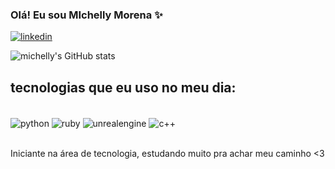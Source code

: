 
### Olá! Eu sou MIchelly Morena ✨

[![linkedin](https://img.shields.io/badge/LinkedIn-0077B5?style=for-the-badge&logo=linkedin&logoColor=white)](https://www.linkedin.com/in/michelly-morena-3b631a276)

![michelly's GitHub stats](https://github-readme-stats.vercel.app/api?username=MichellyMorena&show_icons=true&theme=synthwave)

## tecnologias que eu uso no meu dia:

<div style= "display: inline_block"><br/>
  <img align="center" alt="python" src="https://img.shields.io/badge/Python-3776AB?style=for-the-badge&logo=python&logoColor=white" />
  <img align="center" alt="ruby" src="https://img.shields.io/badge/Ruby-CC342D?style=for-the-badge&logo=ruby&logoColor=white" />
  <img align="center" alt="unrealengine" src="https://img.shields.io/badge/unrealengine-%23313131.svg?style=for-the-badge&logo=unrealengine&logoColor=white" />
  <img align="center" alt="c++" src="https://img.shields.io/badge/c++-%2300599C.svg?style=for-the-badge&logo=c%2B%2B&logoColor=white" />
  
</div><br/>

Iniciante na área de tecnologia, estudando muito pra achar meu caminho <3


  



